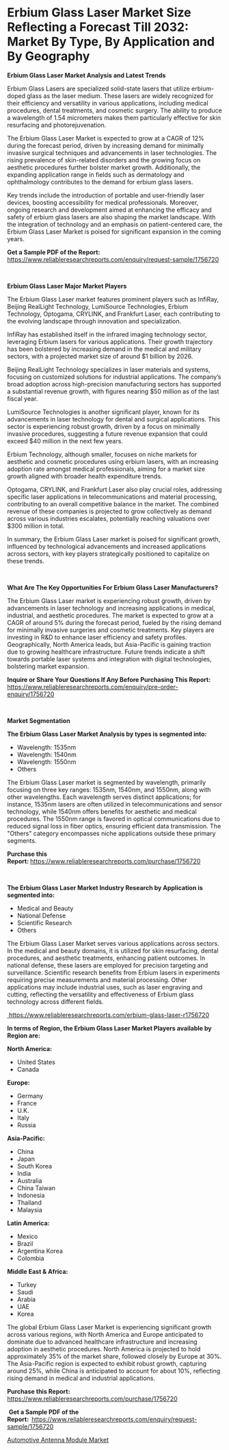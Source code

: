<p><h1>Erbium Glass Laser Market Size Reflecting a Forecast Till 2032: Market By Type, By Application and By Geography</h1></p><p><strong>Erbium Glass Laser Market Analysis and Latest Trends</strong></p>
<p><p>Erbium Glass Lasers are specialized solid-state lasers that utilize erbium-doped glass as the laser medium. These lasers are widely recognized for their efficiency and versatility in various applications, including medical procedures, dental treatments, and cosmetic surgery. The ability to produce a wavelength of 1.54 micrometers makes them particularly effective for skin resurfacing and photorejuvenation.</p><p>The Erbium Glass Laser Market is expected to grow at a CAGR of 12% during the forecast period, driven by increasing demand for minimally invasive surgical techniques and advancements in laser technologies. The rising prevalence of skin-related disorders and the growing focus on aesthetic procedures further bolster market growth. Additionally, the expanding application range in fields such as dermatology and ophthalmology contributes to the demand for erbium glass lasers.</p><p>Key trends include the introduction of portable and user-friendly laser devices, boosting accessibility for medical professionals. Moreover, ongoing research and development aimed at enhancing the efficacy and safety of erbium glass lasers are also shaping the market landscape. With the integration of technology and an emphasis on patient-centered care, the Erbium Glass Laser Market is poised for significant expansion in the coming years.</p></p>
<p><strong>Get a Sample PDF of the Report:&nbsp;</strong> <a href="https://www.reliableresearchreports.com/enquiry/request-sample/1756720?utm_campaign=2098&utm_medium=2&utm_source=Github&utm_content=ia&utm_term=06042025&utm_id=erbium-glass-laser">https://www.reliableresearchreports.com/enquiry/request-sample/1756720</a></p>
<p>&nbsp;</p>
<p><strong>Erbium Glass Laser Major Market Players</strong></p>
<p><p>The Erbium Glass Laser market features prominent players such as InfiRay, Beijing RealLight Technology, LumiSource Technologies, Erbium Technology, Optogama, CRYLINK, and Frankfurt Laser, each contributing to the evolving landscape through innovation and specialization.</p><p>InfiRay has established itself in the infrared imaging technology sector, leveraging Erbium lasers for various applications. Their growth trajectory has been bolstered by increasing demand in the medical and military sectors, with a projected market size of around $1 billion by 2026.</p><p>Beijing RealLight Technology specializes in laser materials and systems, focusing on customized solutions for industrial applications. The company’s broad adoption across high-precision manufacturing sectors has supported a substantial revenue growth, with figures nearing $50 million as of the last fiscal year.</p><p>LumiSource Technologies is another significant player, known for its advancements in laser technology for dental and surgical applications. This sector is experiencing robust growth, driven by a focus on minimally invasive procedures, suggesting a future revenue expansion that could exceed $40 million in the next few years.</p><p>Erbium Technology, although smaller, focuses on niche markets for aesthetic and cosmetic procedures using erbium lasers, with an increasing adoption rate amongst medical professionals, aiming for a market size growth aligned with broader health expenditure trends.</p><p>Optogama, CRYLINK, and Frankfurt Laser also play crucial roles, addressing specific laser applications in telecommunications and material processing, contributing to an overall competitive balance in the market. The combined revenue of these companies is projected to grow collectively as demand across various industries escalates, potentially reaching valuations over $300 million in total.</p><p>In summary, the Erbium Glass Laser market is poised for significant growth, influenced by technological advancements and increased applications across sectors, with key players strategically positioned to capitalize on these trends.</p></p>
<p>&nbsp;</p>
<p><strong>What Are The Key Opportunities For Erbium Glass Laser Manufacturers?</strong></p>
<p><p>The Erbium Glass Laser market is experiencing robust growth, driven by advancements in laser technology and increasing applications in medical, industrial, and aesthetic procedures. The market is expected to grow at a CAGR of around 5% during the forecast period, fueled by the rising demand for minimally invasive surgeries and cosmetic treatments. Key players are investing in R&D to enhance laser efficiency and safety profiles. Geographically, North America leads, but Asia-Pacific is gaining traction due to growing healthcare infrastructure. Future trends indicate a shift towards portable laser systems and integration with digital technologies, bolstering market expansion.</p></p>
<p><strong>Inquire or Share Your Questions If Any Before Purchasing This Report:</strong> <a href="https://www.reliableresearchreports.com/enquiry/pre-order-enquiry/1756720?utm_campaign=2098&utm_medium=2&utm_source=Github&utm_content=ia&utm_term=06042025&utm_id=erbium-glass-laser">https://www.reliableresearchreports.com/enquiry/pre-order-enquiry/1756720</a></p>
<p>&nbsp;</p>
<p><strong>Market Segmentation</strong></p>
<p><strong>The Erbium Glass Laser Market Analysis by types is segmented into:</strong></p>
<p><ul><li>Wavelength: 1535nm</li><li>Wavelength: 1540nm</li><li>Wavelength: 1550nm</li><li>Others</li></ul></p>
<p><p>The Erbium Glass Laser market is segmented by wavelength, primarily focusing on three key ranges: 1535nm, 1540nm, and 1550nm, along with other wavelengths. Each wavelength serves distinct applications; for instance, 1535nm lasers are often utilized in telecommunications and sensor technology, while 1540nm offers benefits for aesthetic and medical procedures. The 1550nm range is favored in optical communications due to reduced signal loss in fiber optics, ensuring efficient data transmission. The "Others" category encompasses niche applications outside these primary segments.</p></p>
<p><strong>Purchase this Report:&nbsp;</strong><a href="https://www.reliableresearchreports.com/purchase/1756720?utm_campaign=2098&utm_medium=2&utm_source=Github&utm_content=ia&utm_term=06042025&utm_id=erbium-glass-laser">https://www.reliableresearchreports.com/purchase/1756720</a></p>
<p>&nbsp;</p>
<p><strong>The Erbium Glass Laser Market Industry Research by Application is segmented into:</strong></p>
<p><ul><li>Medical and Beauty</li><li>National Defense</li><li>Scientific Research</li><li>Others</li></ul></p>
<p><p>The Erbium Glass Laser Market serves various applications across sectors. In the medical and beauty domains, it is utilized for skin resurfacing, dental procedures, and aesthetic treatments, enhancing patient outcomes. In national defense, these lasers are employed for precision targeting and surveillance. Scientific research benefits from Erbium lasers in experiments requiring precise measurements and material processing. Other applications may include industrial uses, such as laser engraving and cutting, reflecting the versatility and effectiveness of Erbium glass technology across different fields.</p></p>
<p><a href="https://www.reliableresearchreports.com/erbium-glass-laser-r1756720?utm_campaign=2098&utm_medium=2&utm_source=Github&utm_content=ia&utm_term=06042025&utm_id=erbium-glass-laser">&nbsp;https://www.reliableresearchreports.com/erbium-glass-laser-r1756720</a></p>
<p><strong>In terms of Region, the Erbium Glass Laser Market Players available by Region are:</strong></p>
<p>
    <p> <strong> North America: </strong>
        <ul>
            <li>United States</li>
            <li>Canada</li>
        </ul>
        </p> 
    <p> <strong> Europe: </strong>
        <ul>
            <li>Germany</li>
            <li>France</li>
            <li>U.K.</li>
            <li>Italy</li>
            <li>Russia</li>
        </ul>
        </p> 
    <p> <strong> Asia-Pacific: </strong>
        <ul>
            <li>China</li>
            <li>Japan</li>
            <li>South Korea</li>
            <li>India</li>
            <li>Australia</li>
            <li>China Taiwan</li>
            <li>Indonesia</li>
            <li>Thailand</li>
            <li>Malaysia</li>
        </ul>
        </p> 
    <p> <strong> Latin America: </strong>
        <ul>
            <li>Mexico</li>
            <li>Brazil</li>
            <li>Argentina Korea</li>
            <li>Colombia</li>
        </ul>
        </p> 
    <p> <strong> Middle East & Africa: </strong>
        <ul>
            <li>Turkey</li>
            <li>Saudi</li>
            <li>Arabia</li>
            <li>UAE</li>
            <li>Korea</li>
        </ul>
    </p>
    </p>
<p><p>The global Erbium Glass Laser Market is experiencing significant growth across various regions, with North America and Europe anticipated to dominate due to advanced healthcare infrastructure and increasing adoption in aesthetic procedures. North America is projected to hold approximately 35% of the market share, followed closely by Europe at 30%. The Asia-Pacific region is expected to exhibit robust growth, capturing around 25%, while China is anticipated to account for about 10%, reflecting rising demand in medical and industrial applications.</p></p>
<p><strong>Purchase this Report: </strong><a href="https://www.reliableresearchreports.com/purchase/1756720?utm_campaign=2098&utm_medium=2&utm_source=Github&utm_content=ia&utm_term=06042025&utm_id=erbium-glass-laser">https://www.reliableresearchreports.com/purchase/1756720</a></p>
<p>&nbsp;<strong>Get a Sample PDF of the Report:&nbsp;&nbsp;</strong><a href="https://www.reliableresearchreports.com/enquiry/request-sample/1756720?utm_campaign=2098&utm_medium=2&utm_source=Github&utm_content=ia&utm_term=06042025&utm_id=erbium-glass-laser">https://www.reliableresearchreports.com/enquiry/request-sample/1756720</a></p>
<p><strong></strong></p>
<p><p><a href="https://github.com/AshrafKhan865/Market-Research-Report-List-2/blob/main/automotive-antenna-module-market.md?utm_campaign=2098&utm_medium=2&utm_source=Github&utm_content=ia&utm_term=06042025&utm_id=erbium-glass-laser">Automotive Antenna Module Market</a></p></p>